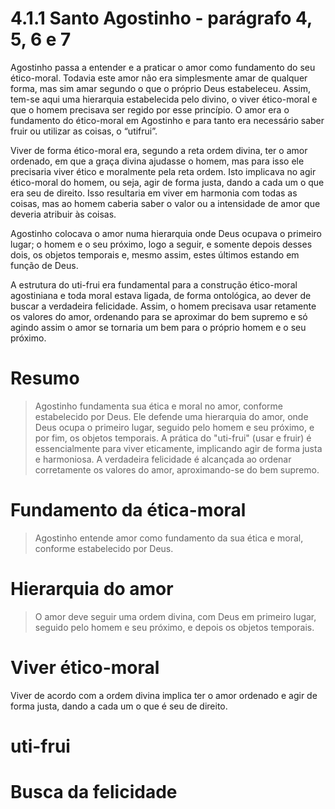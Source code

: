# 4.1.1 Santo Agostinho - parágrafo 4, 5, 6 e 7

Agostinho passa a entender e a praticar o amor como fundamento do seu ético-moral. Todavia este amor não era simplesmente amar de qualquer forma, mas sim amar segundo o que o próprio Deus estabeleceu. Assim, tem-se aqui uma hierarquia estabelecida pelo divino, o viver ético-moral e que o homem precisava ser regido por esse princípio. O amor era o fundamento do ético-moral em Agostinho e para tanto era necessário saber fruir ou utilizar as coisas, o “utifrui”.

Viver de forma ético-moral era, segundo a reta ordem divina, ter o amor ordenado, em que a graça divina ajudasse o homem, mas para isso ele precisaria viver ético e moralmente pela reta ordem. Isto implicava no agir ético-moral do homem, ou seja, agir de forma justa, dando a cada um o que era seu de direito. Isso resultaria em viver em harmonia com todas as coisas, mas ao homem caberia saber o valor ou a intensidade de amor que deveria atribuir às coisas.

Agostinho colocava o amor numa hierarquia onde Deus ocupava o primeiro lugar; o homem e o seu próximo, logo a seguir, e somente depois desses dois, os objetos temporais e, mesmo assim, estes últimos estando em função de Deus.

A estrutura do uti-frui era fundamental para a construção ético-moral agostiniana e toda moral estava ligada, de forma ontológica, ao dever de buscar a verdadeira felicidade. Assim, o homem precisava usar retamente os valores do amor, ordenando para se aproximar do bem supremo e só agindo assim o amor se tornaria um bem para o próprio homem e o seu próximo.

# Resumo

> Agostinho fundamenta sua ética e moral no amor, conforme estabelecido por Deus. Ele defende uma hierarquia do amor, onde Deus ocupa o primeiro lugar, seguido pelo homem e seu próximo, e por fim, os objetos temporais. A prática do "uti-frui" (usar e fruir) é essencialmente para viver eticamente, implicando agir de forma justa e harmoniosa. A verdadeira felicidade é alcançada ao ordenar corretamente os valores do amor, aproximando-se do bem supremo.

# Fundamento da ética-moral

> Agostinho entende amor como fundamento da sua ética e moral, conforme estabelecido por Deus.

# Hierarquia do amor

> O amor deve seguir uma ordem divina, com Deus em primeiro lugar, seguido pelo homem e seu próximo, e depois os objetos temporais.

# Viver ético-moral

Viver de acordo com a ordem divina implica ter o amor ordenado e agir de forma justa, dando a cada um o que é seu de direito.

# uti-frui

# Busca da felicidade